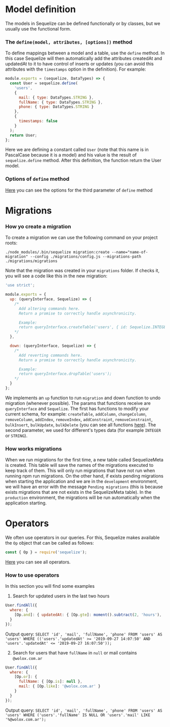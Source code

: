 # Model definition

The models in Sequelize can be defined functionally or by classes, but we usually use the functional form.

### The `define(model, attributes, [options])` method

To define mappings between a model and a table, use the `define` method. In this case Sequelize will then automatically add the attributes createdAt and updatedAt to it to have control of inserts or updates (you can avoid this attributes with the `timestamps` option in the definition).
For example:

```javascript
module.exports = (sequelize, DataTypes) => {
  const User = sequelize.define(
    'users',
    {
      mail: { type: DataTypes.STRING },
      fullName: { type: DataTypes.STRING },
      phone: { type: DataTypes.STRING }
    },
    {
      timestamps: false
    }
  );
  return User;
};
```

Here we are defining a constant called `User` (note that this name is in PascalCase because it is a model) and his value is the result of `sequelize.define` method. After this definition, the function return the User model.

### Options of `define` method

[Here](https://sequelize.readthedocs.io/en/2.0/docs/models-definition/#configuration) you can see the options for the third parameter of `define` method

# Migrations

### How yo create a migration

To create a migration we can use the following command on your project roots:

`./node_modules/.bin/sequelize migration:create --name="name-of-migration" --config ./migrations/config.js --migrations-path ./migrations/migrations`

Note that the migration was created in your `migrations` folder. If checks it, you will see a code like this in the new migration:

```javascript
'use strict';

module.exports = {
  up: (queryInterface, Sequelize) => {
    /*
      Add altering commands here.
      Return a promise to correctly handle asynchronicity.

      Example:
      return queryInterface.createTable('users', { id: Sequelize.INTEGER });
    */
  },

  down: (queryInterface, Sequelize) => {
    /*
      Add reverting commands here.
      Return a promise to correctly handle asynchronicity.

      Example:
      return queryInterface.dropTable('users');
    */
  }
};
```

We implements an `up` function to run `migration` and down function to undo migration (whenever possible).
The params that functions receive are `queryInterface` and `Sequelize`. The first has functions to modify your current schema, for example: `createTable`, `addColumn`, `changeColumn`, `removeColumn`, `addIndex`, `removeIndex`, `addConstraint`, `removeConstraint`, `bulkInsert`, `bulkUpdate`, `bulkDelete` (you can see all functions [here](https://sequelize.org/master/class/lib/query-interface.js~QueryInterface.html)). The second parameter, we used for different's types data (for example `INTEGER` or `STRING`).

### How works migrations

When we run migrations for the first time, a new table called SequelizeMeta is created. This table will save the names of the migrations executed to keep track of them. This will only run migrations that have not run when running npm run migrations.
On the other hand, if exists pending migrations when starting the application and we are in the `development` environment, we will have an error with the message `Pending migrations` (this is because exists migrations that are not exists in the SequelizeMeta table). In the `production` environment, the migrations will be run automatically when the application starting.

# Operators

We often use operators in our queries. For this, Sequelize makes available the `Op` object that can be called as follows:

```javascript
const { Op } = require('sequelize');
```

[Here](https://sequelize.org/master/manual/querying.html#operators) you can see all operators.

### How to use operators

In this section you will find some examples

1. Search for updated users in the last two hours

```javascript
User.findAll({
  where: {
    [Op.and]: { updatedAt: { [Op.gte]: moment().subtract(2, 'hours'), [Op.lte]: moment() } }
  }
});
```

Output query: `SELECT 'id', 'mail', 'fullName', 'phone' FROM 'users' AS 'users' WHERE (('users'.'updatedAt' >= '2019-09-27 14:07:50' AND 'users'.'updatedAt' <= '2019-09-27 16:07:50'));`

2. Search for users that have `fullName` in `null` or mail contains `@wolox.com.ar`

```javascript
User.findAll({
  where: {
    [Op.or]: {
      fullName: { [Op.is]: null },
      mail: { [Op.like]: '@wolox.com.ar' }
    }
  }
});
```

Output query: `SELECT 'id', 'mail', 'fullName', 'phone' FROM 'users' AS 'users' WHERE ('users'.'fullName' IS NULL OR 'users'.'mail' LIKE '%@wolox.com.ar');`
